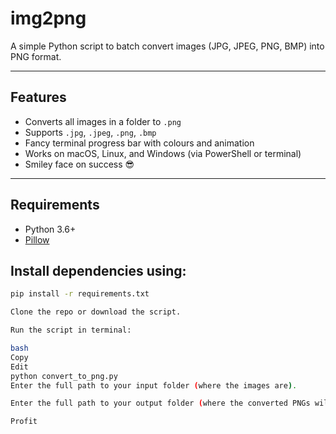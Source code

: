 # img2png
A simple Python script to batch convert images (JPG, JPEG, PNG, BMP) into PNG format.

---

## Features

- Converts all images in a folder to `.png`
- Supports `.jpg`, `.jpeg`, `.png`, `.bmp`
- Fancy terminal progress bar with colours and animation
- Works on macOS, Linux, and Windows (via PowerShell or terminal)
- Smiley face on success 😎

---

## Requirements

- Python 3.6+
- [Pillow](https://pypi.org/project/Pillow/)

## Install dependencies using:

```bash
pip install -r requirements.txt

Clone the repo or download the script.

Run the script in terminal:

bash
Copy
Edit
python convert_to_png.py
Enter the full path to your input folder (where the images are).

Enter the full path to your output folder (where the converted PNGs will be saved).

Profit



